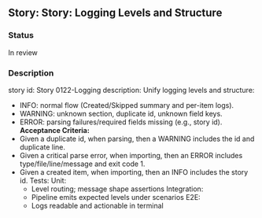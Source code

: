 ## Story: Story: Logging Levels and Structure

### Status

In review

### Description

story id: Story 0122-Logging
description:
Unify logging levels and structure:
- INFO: normal flow (Created/Skipped summary and per-item logs).
- WARNING: unknown section, duplicate id, unknown field keys.
- ERROR: parsing failures/required fields missing (e.g., story id).
  **Acceptance Criteria:**
- Given a duplicate id, when parsing, then a WARNING includes the id and duplicate line.
- Given a critical parse error, when importing, then an ERROR includes type/file/line/message and exit code 1.
- Given a created item, when importing, then an INFO includes the story id.
  Tests:
  Unit:
  - Level routing; message shape assertions
    Integration:
  - Pipeline emits expected levels under scenarios
    E2E:
  - Logs readable and actionable in terminal


